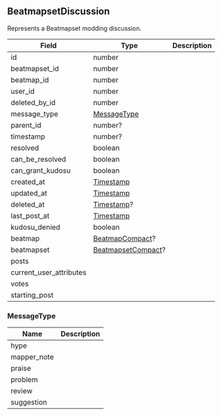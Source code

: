 ## BeatmapsetDiscussion

Represents a Beatmapset modding discussion.

Field            | Type                         | Description
---------------- | ---------------------------- | -----------
id               | number                       | |
beatmapset_id    | number                       | |
beatmap_id       | number                       | |
user_id          | number                       | |
deleted_by_id    | number                       | |
message_type     | [MessageType](#messagetype)  | |
parent_id        | number?                      | |
timestamp        | number?                      | |
resolved         | boolean                      | |
can_be_resolved  | boolean                      | |
can_grant_kudosu | boolean                      | |
created_at       | [Timestamp](#timestamp)      | |
updated_at       | [Timestamp](#timestamp)      | |
deleted_at       | [Timestamp](#timestamp)?     | |
last_post_at     | [Timestamp](#timestamp)      | |
kudosu_denied    | boolean                      | |
beatmap          | [BeatmapCompact](#beatmapcompact)? | |
beatmapset       | [BeatmapsetCompact](#beatmapsetcompact)? | |
posts            | |
current_user_attributes | |
votes | |
starting_post    |                       | |


### MessageType

Name        | Description
----------- | -----------
hype        | |
mapper_note | |
praise      | |
problem     | |
review      | |
suggestion  | |
